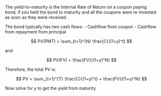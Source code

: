 The yeild-to-maturity is the Internal Rate of Return on a coupon paying bond, if you held the bond to maturity and all the coupons were re-invested as soon as they were received.

The bond typically has two cash flows:
    - Cashflow from coupon
    - Cashflow from repayment from principal

$$ PV(PMT) = \sum_{t=1}^{N} \frac{C}{(1+y)^t} $$

and


$$ PV(FV) = \frac{FV}{(1+y)^N} $$

Therefore, the total PV is:

$$ PV = \sum_{t=1}^{T} \frac{C}{(1+y)^t} + \frac{FV}{(1+y)^N} $$

Now solve for $y$ to get the yield from maturity. 


